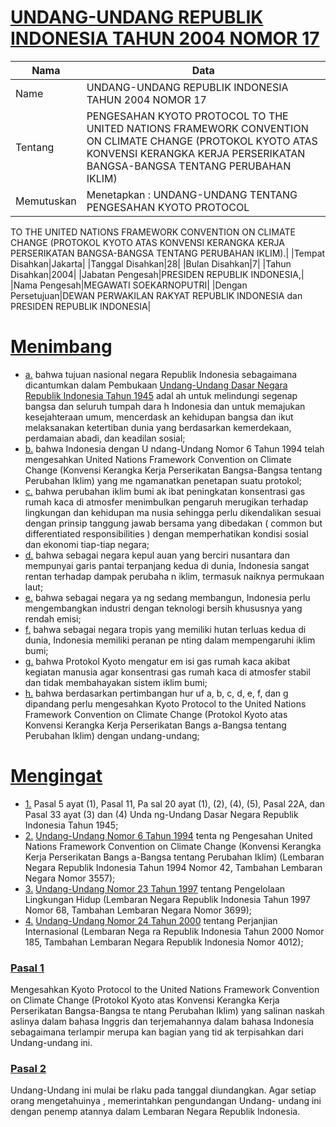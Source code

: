 # [UNDANG-UNDANG REPUBLIK INDONESIA TAHUN 2004 NOMOR 17](http://example.org/legal/peraturan/uu/2004/17)

| Nama | Data |
| ------ | ----- |
|Name|UNDANG-UNDANG REPUBLIK INDONESIA TAHUN 2004 NOMOR 17|
|Tentang| PENGESAHAN KYOTO PROTOCOL TO THE UNITED NATIONS FRAMEWORK CONVENTION ON CLIMATE CHANGE (PROTOKOL KYOTO ATAS KONVENSI KERANGKA KERJA PERSERIKATAN BANGSA-BANGSA TENTANG PERUBAHAN IKLIM)|
|Memutuskan|Menetapkan : UNDANG-UNDANG TENTANG PENGESAHAN KYOTO PROTOCOL
TO THE UNITED NATIONS FRAMEWORK CONVENTION ON
CLIMATE CHANGE (PROTOKOL KYOTO ATAS KONVENSI
KERANGKA KERJA PERSERIKATAN BANGSA-BANGSA
TENTANG PERUBAHAN IKLIM).|
|Tempat Disahkan|Jakarta|
|Tanggal Disahkan|28|
|Bulan Disahkan|7|
|Tahun Disahkan|2004|
|Jabatan Pengesah|PRESIDEN REPUBLIK INDONESIA,|
|Nama Pengesah|MEGAWATI SOEKARNOPUTRI|
|Dengan Persetujuan|DEWAN PERWAKILAN RAKYAT REPUBLIK INDONESIA
dan
PRESIDEN REPUBLIK INDONESIA|
# [Menimbang](http://example.org/legal/peraturan/uu/2004/17/menimbang)

* [a.](http://example.org/legal/peraturan/uu/2004/17/menimbang/huruf/a) bahwa tujuan nasional negara Republik Indonesia sebagaimana dicantumkan dalam Pembukaan [Undang-Undang Dasar Negara Republik Indonesia Tahun 1945](http://example.org/legal/peraturan/uu) adal ah untuk melindungi segenap bangsa dan seluruh tumpah dara h Indonesia dan untuk memajukan kesejahteraan umum, mencerdask an kehidupan bangsa dan ikut melaksanakan ketertiban dunia yang berdasarkan kemerdekaan, perdamaian abadi, dan keadilan sosial;
* [b.](http://example.org/legal/peraturan/uu/2004/17/menimbang/huruf/b) bahwa Indonesia dengan U ndang-Undang Nomor 6 Tahun 1994 telah mengesahkan United Nations Framework Convention on Climate Change (Konvensi Kerangka Kerja Perserikatan Bangsa-Bangsa tentang Perubahan Iklim) yang me ngamanatkan penetapan suatu protokol;
* [c.](http://example.org/legal/peraturan/uu/2004/17/menimbang/huruf/c) bahwa perubahan iklim bumi ak ibat peningkatan konsentrasi gas rumah kaca di atmosfer menimbulkan pengaruh merugikan terhadap lingkungan dan kehidupan ma nusia sehingga perlu dikendalikan sesuai dengan prinsip tanggung jawab bersama yang dibedakan ( common but differentiated responsibilities ) dengan memperhatikan kondisi sosial dan ekonomi tiap-tiap negara;
* [d.](http://example.org/legal/peraturan/uu/2004/17/menimbang/huruf/d) bahwa sebagai negara kepul auan yang berciri nusantara dan mempunyai garis pantai terpanjang kedua di dunia, Indonesia sangat rentan terhadap dampak perubaha n iklim, termasuk naiknya permukaan laut;
* [e.](http://example.org/legal/peraturan/uu/2004/17/menimbang/huruf/e) bahwa sebagai negara ya ng sedang membangun, Indonesia perlu mengembangkan industri dengan teknologi bersih khususnya yang rendah emisi;
* [f.](http://example.org/legal/peraturan/uu/2004/17/menimbang/huruf/f) bahwa sebagai negara tropis yang memiliki hutan terluas kedua di dunia, Indonesia memiliki peranan pe nting dalam mempengaruhi iklim bumi;
* [g.](http://example.org/legal/peraturan/uu/2004/17/menimbang/huruf/g) bahwa Protokol Kyoto mengatur em isi gas rumah kaca akibat kegiatan manusia agar konsentrasi gas rumah kaca di atmosfer stabil dan tidak membahayakan sistem iklim bumi;
* [h.](http://example.org/legal/peraturan/uu/2004/17/menimbang/huruf/h) bahwa berdasarkan pertimbangan hur uf a, b, c, d, e, f, dan g dipandang perlu mengesahkan Kyoto Protocol to the United Nations Framework Convention on Climate Change (Protokol Kyoto atas Konvensi Kerangka Kerja Perserikatan Bangs a-Bangsa tentang Perubahan Iklim) dengan undang-undang;
# [Mengingat](http://example.org/legal/peraturan/uu/2004/17/mengingat)

* [1.](http://example.org/legal/peraturan/uu/2004/17/mengingat/huruf/0001) Pasal 5 ayat (1), Pasal 11, Pa sal 20 ayat (1), (2), (4), (5), Pasal 22A, dan Pasal 33 ayat (3) dan (4) Unda ng-Undang Dasar Negara Republik Indonesia Tahun 1945;
* [2.](http://example.org/legal/peraturan/uu/2004/17/mengingat/huruf/0002) [Undang-Undang Nomor 6 Tahun 1994](http://example.org/legal/peraturan/uu/1994/6) tenta ng Pengesahan United Nations Framework Convention on Climate Change (Konvensi Kerangka Kerja Perserikatan Bangs a-Bangsa tentang Perubahan Iklim) (Lembaran Negara Republik Indonesia Tahun 1994 Nomor 42, Tambahan Lembaran Negara Nomor 3557);
* [3.](http://example.org/legal/peraturan/uu/2004/17/mengingat/huruf/0003) [Undang-Undang Nomor 23 Tahun 1997](http://example.org/legal/peraturan/uu/1997/23) tentang Pengelolaan Lingkungan Hidup (Lembaran Negara Republik Indonesia Tahun 1997 Nomor 68, Tambahan Lembaran Negara Nomor 3699);
* [4.](http://example.org/legal/peraturan/uu/2004/17/mengingat/huruf/0004) [Undang-Undang Nomor 24 Tahun 2000](http://example.org/legal/peraturan/uu/2000/24) tentang Perjanjian Internasional (Lembaran Nega ra Republik Indonesia Tahun 2000 Nomor 185, Tambahan Lembaran Negara Republik Indonesia Nomor 4012);

### [Pasal 1](http://example.org/legal/peraturan/uu/2004/17/pasal/0001)
Mengesahkan Kyoto Protocol to the United Nations Framework Convention on Climate Change (Protokol Kyoto atas Konvensi Kerangka Kerja Perserikatan Bangsa-Bangsa te ntang Perubahan Iklim) yang salinan naskah aslinya dalam bahasa Inggris dan terjemahannya dalam bahasa Indonesia sebagaimana terlampir merupa kan bagian yang tid ak terpisahkan dari Undang-undang ini.


### [Pasal 2](http://example.org/legal/peraturan/uu/2004/17/pasal/0002)
Undang-Undang ini mulai be rlaku pada tanggal diundangkan. Agar setiap orang mengetahuinya , memerintahkan pengundangan Undang- undang ini dengan penemp atannya dalam Lembaran Negara Republik Indonesia.
